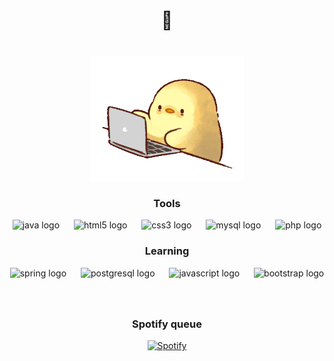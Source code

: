 <h1 align="center">🎃</h1>

###

<p align="left"></p>

###

<br clear="both">

<div align="center">
  <img height="200" src="coding.gif"  />
</div>

<div align="center">
  <h3 align="center">Tools</h3>
  <img src="https://cdn.jsdelivr.net/gh/devicons/devicon/icons/java/java-original.svg" height="30" alt="java logo"  />
  <img width="15" />
  <img src="https://cdn.jsdelivr.net/gh/devicons/devicon/icons/html5/html5-original.svg" height="30" alt="html5 logo"  />
  <img width="15" />
  <img src="https://cdn.jsdelivr.net/gh/devicons/devicon/icons/css3/css3-original.svg" height="30" alt="css3 logo"  />
  <img width="15" />
  <img src="https://cdn.jsdelivr.net/gh/devicons/devicon/icons/mysql/mysql-original.svg" height="30" alt="mysql logo"  />
  <img width="15" />
  <img src="https://cdn.simpleicons.org/php/777BB4" height="30" alt="php logo"  />
</div>



<div align="center">
  <h3 align="center">Learning</h3>
  <img src="https://cdn.jsdelivr.net/gh/devicons/devicon/icons/spring/spring-original.svg" height="30" alt="spring logo"  />
  <img width="15" />
  <img src="https://cdn.simpleicons.org/postgresql/4169E1" height="30" alt="postgresql logo"  />
  <img width="15" />
  <img src="https://cdn.jsdelivr.net/gh/devicons/devicon/icons/javascript/javascript-original.svg" height="30" alt="javascript logo"  />
  <img width="15" />
  <img src="https://cdn.jsdelivr.net/gh/devicons/devicon/icons/bootstrap/bootstrap-original.svg" height="30" alt="bootstrap logo"  />
</div>

###

<p align="center"></p>

###

&nbsp;<div align="center">  
  <h3>Spotify queue</h4>

  [![Spotify](https://novatorem-git-main-drezolis-projects.vercel.app/api/spotify?background_color=0d1117&border_color=000000)](https://open.spotify.com/user/31qqt4fzbw6ilt4snqjmcpevcg3i)
</div>
 



